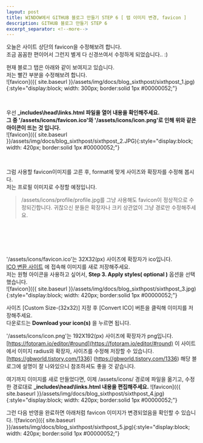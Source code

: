 ```yaml
---
layout: post
title: WINDOW에서 GITHUB 블로그 만들기 STEP 6 [ 탭 이미지 변경, favicon ]
description: GITHUB 블로그 만들기 STEP 6
excerpt_separator: <!--more-->
---
```


오늘은 사이트 상단의 favicon을 수정해보려 합니다.  
조금 꼼꼼한 편이어서 그런지 별게 다 신경쓰여서 수정하게 되었습니다.. :)  

현재 블로그 탭은 아래와 같이 보여지고 있습니다.  
저는 빨간 부분을 수정해보려 합니다.  
![favicon]({{ site.baseurl }}/assets/img/docs/blog_sixthpost/sixthpost_1.jpg){:style="display:block; width: 300px; border:solid 1px #00000052;"}

<br>

우선 **\_includes\head\links.html 파일을 열어 내용을 확인해주세요.**  
**그 중 '/assets/icons/favicon.ico'와 '/assets/icons/icon.png'로 인해 위와 같은 아이콘이 뜨는 것 입니다.**  
![favicon]({{ site.baseurl }}/assets/img/docs/blog_sixthpost/sixthpost_2.JPG){:style="display:block; width: 420px; border:solid 1px #00000052;"}

<br>

그럼 사용할 favicon이미지를 고른 후, format에 맞게 사이즈와 확장자를 수정해 봅시다.  
저는 프로필 이미지로 수정할 예정입니다.  
>/assets/icons/profile/profile.jpg를 그냥 사용해도 favicon이 정상적으로 수정되긴합니다. 귀찮으신 분들은 확장자나 크키 상관없이 그냥 경로만 수정해주세요.

<br><br>


<br><br>
'/assets/icons/favicon.ico'는 32X32(px) 사이즈에 확장자가 ico입니다.  
[ICO 변환 사이트](https://icoconvert.com) 에 접속해 이미지를 새로 저장해주세요.  
저는 원형 아이콘을 사용하고 싶어서, **Step 3. Apply styles( optional )** 옵션을 선택했습니다.  
![favicon]({{ site.baseurl }}/assets/img/docs/blog_sixthpost/sixthpost_3.jpg){:style="display:block; width: 420px; border:solid 1px #00000052;"}

사이즈 [Custom Size-(32x32)] 지정 후 [Convert ICO] 버튼을 클릭해 이미지를 저장해주세요.  
다운로드는 **Download your icon(s)** 을 누르면 됩니다.  

'/assets/icons/icon.png'는 192X192(px) 사이즈에 확장자가 png입니다.  
[https://fotoram.io/editor/#round](https://fotoram.io/editor/#round) 이 사이트에서 이미지 radius와 확장자, 사이즈를 수정해 저장할 수 있습니다.  
[https://gbworld.tistory.com/1336] (https://gbworld.tistory.com/1336) 해당 블로그에 설명이 잘 나와있으니 참조하셔도 좋을 것 같습니다.  

여기까지 이미지를 새로 만들었다면, 이제 /assets/icons/ 경로에 파일을 옮기고, 수정한 경로대로  **\_includes\head\links.html 내용을 편집해주세요.**
![favicon]({{ site.baseurl }}/assets/img/docs/blog_sixthpost/sixthpost_4.jpg){:style="display:block; width: 420px; border:solid 1px #00000052;"}

그런 다음 반영을 완료하면 아래처럼 favicon 이미지가 변경되었음을 확인할 수 있습니다.
![favicon]({{ site.baseurl }}/assets/img/docs/blog_sixthpost/sixthpost_5.jpg){:style="display:block; width: 420px; border:solid 1px #00000052;"}
